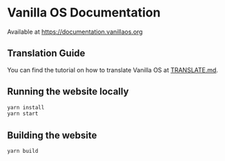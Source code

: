 # Vanilla OS Documentation
Available at https://documentation.vanillaos.org

## Translation Guide

You can find the tutorial on how to translate Vanilla OS at [TRANSLATE.md](TRANSLATE.md).

## Running the website locally

```bash
yarn install
yarn start
```

## Building the website

```bash
yarn build
```